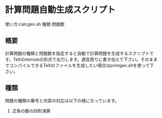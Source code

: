 計算問題自動生成スクリプト
========================
使い方:calcgen.sh  種類 問題数

概要
------------------------------
計算問題の種類と問題数を指定すると自動で計算問題を生成するスクリプトです。TeXのitemizeの形式で出力します。適宜周りに書き加えて下さい。そのままでコンパイルできるTeXのファイルを生成したい場合はprintgen.shを使って下さい。

種類
------------------------------
問題の種類の番号と内容の対応は以下の様になっています。

1. 正負の数の四則演算
